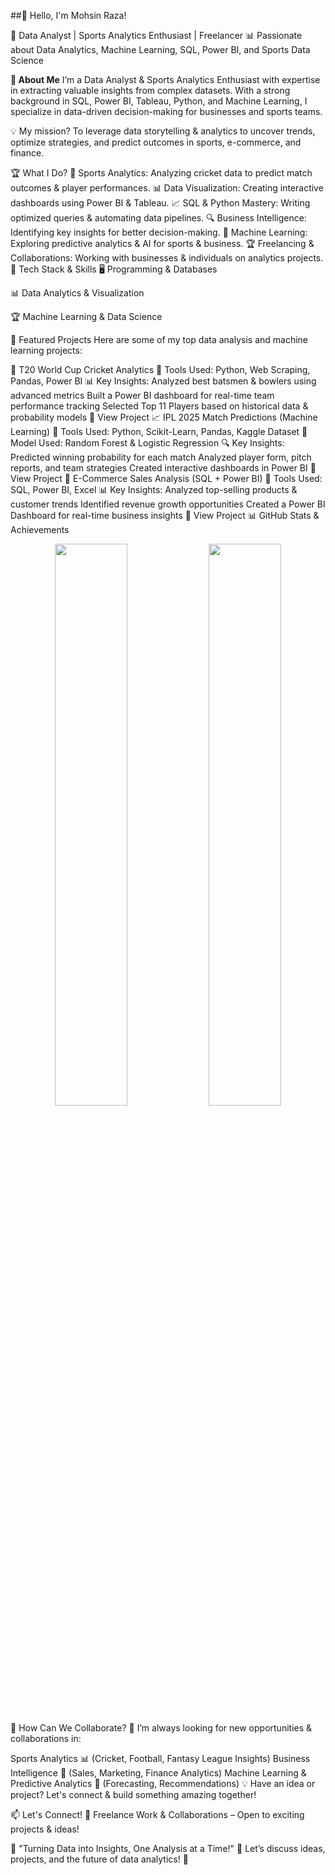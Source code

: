 ##👋 Hello, I'm Mohsin Raza!

🚀 Data Analyst | Sports Analytics Enthusiast | Freelancer
📊 Passionate about Data Analytics, Machine Learning, SQL, Power BI, and Sports Data Science

****🌟 About Me****
I’m a Data Analyst & Sports Analytics Enthusiast with expertise in extracting valuable insights from complex datasets. With a strong background in SQL, Power BI, Tableau, Python, and Machine Learning, I specialize in data-driven decision-making for businesses and sports teams.

💡 My mission? To leverage data storytelling & analytics to uncover trends, optimize strategies, and predict outcomes in sports, e-commerce, and finance.

🏆 What I Do?
🎯 Sports Analytics: Analyzing cricket data to predict match outcomes & player performances.
📊 Data Visualization: Creating interactive dashboards using Power BI & Tableau.
📈 SQL & Python Mastery: Writing optimized queries & automating data pipelines.
🔍 Business Intelligence: Identifying key insights for better decision-making.
🚀 Machine Learning: Exploring predictive analytics & AI for sports & business.
🏆 Freelancing & Collaborations: Working with businesses & individuals on analytics projects.
🔧 Tech Stack & Skills
🖥️ Programming & Databases




📊 Data Analytics & Visualization



🏆 Machine Learning & Data Science



📂 Featured Projects
Here are some of my top data analysis and machine learning projects:

🏏 T20 World Cup Cricket Analytics
📌 Tools Used: Python, Web Scraping, Pandas, Power BI
📊 Key Insights:
Analyzed best batsmen & bowlers using advanced metrics
Built a Power BI dashboard for real-time team performance tracking
Selected Top 11 Players based on historical data & probability models
🔗 View Project
📈 IPL 2025 Match Predictions (Machine Learning)
📌 Tools Used: Python, Scikit-Learn, Pandas, Kaggle Dataset
🧠 Model Used: Random Forest & Logistic Regression
🔍 Key Insights:
Predicted winning probability for each match
Analyzed player form, pitch reports, and team strategies
Created interactive dashboards in Power BI
🔗 View Project
🛒 E-Commerce Sales Analysis (SQL + Power BI)
📌 Tools Used: SQL, Power BI, Excel
📊 Key Insights:
Analyzed top-selling products & customer trends
Identified revenue growth opportunities
Created a Power BI Dashboard for real-time business insights
🔗 View Project
📊 GitHub Stats & Achievements
<p align="center"> <img src="https://github-readme-stats.vercel.app/api?username=MohsinR11&show_icons=true&theme=radical" width="48%"> <img src="https://github-readme-streak-stats.herokuapp.com/?user=MohsinR11&theme=radical" width="48%"> </p>
📢 How Can We Collaborate?
🚀 I’m always looking for new opportunities & collaborations in:

Sports Analytics 📊 (Cricket, Football, Fantasy League Insights)
Business Intelligence 🏢 (Sales, Marketing, Finance Analytics)
Machine Learning & Predictive Analytics 🤖 (Forecasting, Recommendations)
💡 Have an idea or project? Let's connect & build something amazing together!

📫 Let's Connect!
💼 Freelance Work & Collaborations – Open to exciting projects & ideas!




🎯 "Turning Data into Insights, One Analysis at a Time!"
💬 Let’s discuss ideas, projects, and the future of data analytics! 🚀
